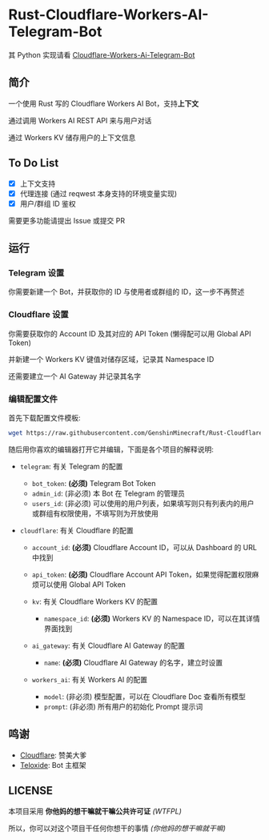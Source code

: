 # Rust-Cloudflare-Workers-AI-Telegram-Bot

其 Python 实现请看 [Cloudflare-Workers-Ai-Telegram-Bot](https://github.com/GenshinMinecraft/Cloudflare-Workers-Ai-Telegram-Bot)

## 简介

一个使用 Rust 写的 Cloudflare Workers AI Bot，支持**上下文**

通过调用 Workers AI REST API 来与用户对话

通过 Workers KV 储存用户的上下文信息

## To Do List

- [x] 上下文支持
- [x] 代理连接 (通过 reqwest 本身支持的环境变量实现)
- [x] 用户/群组 ID 鉴权

需要更多功能请提出 Issue 或提交 PR

## 运行

### Telegram 设置

你需要新建一个 Bot，并获取你的 ID 与使用者或群组的 ID，这一步不再赘述

### Cloudflare 设置

你需要获取你的 Account ID 及其对应的 API Token (懒得配可以用 Global API Token)

并新建一个 Workers KV 键值对储存区域，记录其 Namespace ID

还需要建立一个 AI Gateway 并记录其名字

### 编辑配置文件

首先下载配置文件模板:

```bash
wget https://raw.githubusercontent.com/GenshinMinecraft/Rust-Cloudflare-Workers-AI-Telegram-Bot/main/config.yaml.exp -O config.yaml
```

随后用你喜欢的编辑器打开它并编辑，下面是各个项目的解释说明:

- `telegram`: 有关 Telegram 的配置
    - `bot_token`: **(必须)** Telegram Bot Token
    - `admin_id`: (非必须) 本 Bot 在 Telegram 的管理员
    - `users_id`: (非必须) 可以使用的用户列表，如果填写则只有列表内的用户或群组有权限使用，不填写则为开放使用

- `cloudflare`: 有关 Cloudflare 的配置
    - `account_id`: **(必须)** Cloudflare Account ID，可以从 Dashboard 的 URL 中找到
    - `api_token`: **(必须)** Cloudflare Account API Token，如果觉得配置权限麻烦可以使用 Global API Token

    - `kv`: 有关 Cloudflare Workers KV 的配置
        - `namespace_id`: **(必须)** Workers KV 的 Namespace ID，可以在其详情界面找到

    - `ai_gateway`: 有关 Cloudflare AI Gateway 的配置
        - `name`: **(必须)** Cloudflare AI Gateway 的名字，建立时设置

    - `workers_ai`: 有关 Workers AI 的配置
        - `model`: (非必须) 模型配置，可以在 Cloudflare Doc 查看所有模型
        - `prompt`: (非必须) 所有用户的初始化 Prompt 提示词

## 鸣谢

- [Cloudflare](https://cloudflare.com): 赞美大爹
- [Teloxide](https://github.com/teloxide/teloxide): Bot 主框架

## LICENSE

本项目采用 **你他妈的想干嘛就干嘛公共许可证** *(WTFPL)*

所以，你可以对这个项目干任何你想干的事情 *(你他妈的想干嘛就干嘛)*